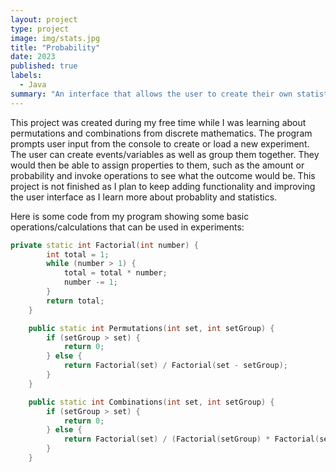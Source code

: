 ```yaml
---
layout: project
type: project
image: img/stats.jpg
title: "Probability"
date: 2023
published: true
labels:
  - Java
summary: "An interface that allows the user to create their own statistical experiments/sample spaces, variables, and events to perform probabilistic calculations and operations."
---
```


This project was created during my free time while I was learning about permutations and combinations from discrete mathematics. The program prompts user input from the console to create or load a new experiment. The user can create events/variables as well as group them together. They would then be able to assign properties to them, such as the amount or probability and invoke operations to see what the outcome would be. This project is not finished as I plan to keep adding functionality and improving the user interface as I learn more about probablity and statistics.

Here is some code from my program showing some basic operations/calculations that can be used in experiments:
```cpp
private static int Factorial(int number) {
        int total = 1;
        while (number > 1) {
            total = total * number;
            number -= 1;
        }
        return total;
    }

    public static int Permutations(int set, int setGroup) {
        if (setGroup > set) {
            return 0;
        } else {
            return Factorial(set) / Factorial(set - setGroup);
        }
    }

    public static int Combinations(int set, int setGroup) {
        if (setGroup > set) {
            return 0;
        } else {
            return Factorial(set) / (Factorial(setGroup) * Factorial(set - setGroup));
        }
    }
```

